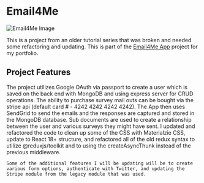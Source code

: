 # Email4Me

![Email4Me Image](https://johnwkirch.com/img/email4me.png)

This is a project from an older tutorial series that was broken and needed some refactoring and updating. This is part of the [Email4Me App](https://secret-tundra-67506.herokuapp.com/) project for my portfolio.

## Project Features

The project utilizes Google OAuth via passport to create a user which is saved on the back end with MongoDB and using express server for CRUD operations. The ability to purchase survey mail outs can be bought via the stripe api (default card # - 4242 4242 4242 4242). The App then uses SendGrid to send the emails and the responses are captured and stored in the MongoDB database. Sub documents are used to create a relationship between the user and various surveys they might have sent. I updated and refactored the code to clean up some of the CSS with Materialzie CSS, update to React 18+ structure, and refactored all of the old redux syntax to utilize @reduxjs/toolkit and to using the createAsyncThunk instead of the previous middleware.

`Some of the additional features I will be updating will be to create various form options, authenticate with Twitter, and updating the Stripe module from the legacy module that was used.`

